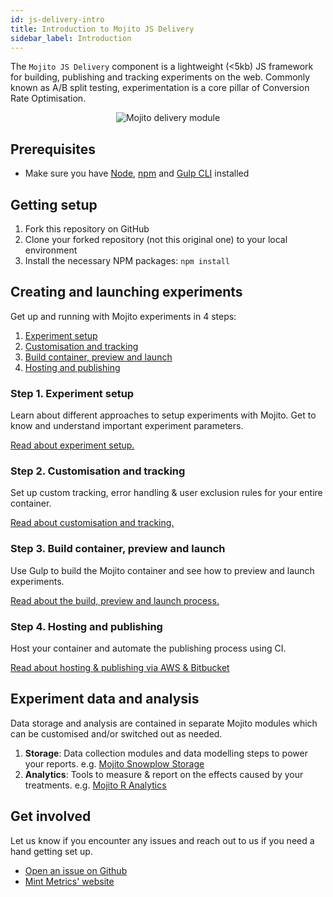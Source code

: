 ```yaml
---
id: js-delivery-intro
title: Introduction to Mojito JS Delivery
sidebar_label: Introduction
---
```


The ```Mojito JS Delivery``` component is a lightweight (&lt;5kb) JS framework for building, publishing and tracking experiments on the web. Commonly known as A/B split testing, experimentation is a core pillar of Conversion Rate Optimisation.

<p align="center"><img src="/img/js-delivery/delivery-module.png" alt="Mojito delivery module" /></p>

## Prerequisites

- Make sure you have [Node](https://nodejs.org/en/download/), [npm](https://www.npmjs.com/) and [Gulp CLI](https://gulpjs.com/) installed

## Getting setup

1. Fork this repository on GitHub
2. Clone your forked repository (not this original one) to your local environment
3. Install the necessary NPM packages: ```npm install```

## Creating and launching experiments

Get up and running with Mojito experiments in 4 steps:

1. [Experiment setup](#step-1-experiment-setup)
2. [Customisation and tracking](#step-2-customisation-and-tracking)
3. [Build container, preview and launch](#step-3-build-container-preview-and-launch)
4. [Hosting and publishing](#step-4-hosting-and-publishing)

### Step 1. Experiment setup

Learn about different approaches to setup experiments with Mojito. Get to know and understand important experiment parameters.

[Read about experiment setup.](js-delivery-setup.md)

### Step 2. Customisation and tracking

Set up custom tracking, error handling & user exclusion rules for your entire container.

[Read about customisation and tracking.](js-delivery-customisation.md)

### Step 3. Build container, preview and launch

Use Gulp to build the Mojito container and see how to preview and launch experiments.

[Read about the build, preview and launch process.](js-delivery-preview-launch.md)

### Step 4. Hosting and publishing

Host your container and automate the publishing process using CI.

[Read about hosting & publishing via AWS & Bitbucket](js-delivery-hosting.md)

## Experiment data and analysis

Data storage and analysis are contained in separate Mojito modules which can be customised and/or switched out as needed.

1. **Storage**: Data collection modules and data modelling steps to power your reports. e.g. [Mojito Snowplow Storage](https://github.com/mint-metrics/mojito-snowplow-storage)
2. **Analytics**: Tools to measure & report on the effects caused by your treatments. e.g. [Mojito R Analytics](https://github.com/mint-metrics/mojito-r-analytics)

## Get involved

Let us know if you encounter any issues and reach out to us if you need a hand getting set up.

* [Open an issue on Github](https://github.com/mint-metrics/mojito-js-delivery/issues/new)
* [Mint Metrics' website](https://mintmetrics.io/)
